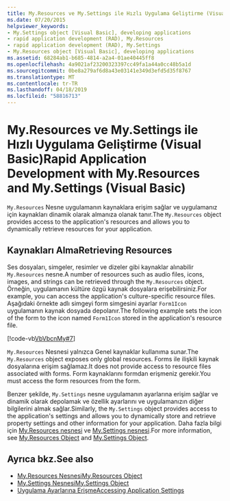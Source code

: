 ```yaml
---
title: My.Resources ve My.Settings ile Hızlı Uygulama Geliştirme (Visual Basic)
ms.date: 07/20/2015
helpviewer_keywords:
- My.Settings object [Visual Basic], developing applications
- rapid application development (RAD), My.Resources
- rapid application development (RAD), My.Settings
- My.Resources object [Visual Basic], developing applications
ms.assetid: 68284ab1-b685-4814-a2a4-01ae40445ff8
ms.openlocfilehash: 4a9021af23200323397cc49fa1a44a0cc48b5a1d
ms.sourcegitcommit: 0be8a279af6d8a43e03141e349d3efd5d35f8767
ms.translationtype: MT
ms.contentlocale: tr-TR
ms.lasthandoff: 04/18/2019
ms.locfileid: "58816713"
---
```

# <a name="rapid-application-development-with-myresources-and-mysettings-visual-basic"></a><span data-ttu-id="3428d-102">My.Resources ve My.Settings ile Hızlı Uygulama Geliştirme (Visual Basic)</span><span class="sxs-lookup"><span data-stu-id="3428d-102">Rapid Application Development with My.Resources and My.Settings (Visual Basic)</span></span>
<span data-ttu-id="3428d-103">`My.Resources` Nesne uygulamanın kaynaklara erişim sağlar ve uygulamanız için kaynakları dinamik olarak almanıza olanak tanır.</span><span class="sxs-lookup"><span data-stu-id="3428d-103">The `My.Resources` object provides access to the application's resources and allows you to dynamically retrieve resources for your application.</span></span>  
  
## <a name="retrieving-resources"></a><span data-ttu-id="3428d-104">Kaynakları Alma</span><span class="sxs-lookup"><span data-stu-id="3428d-104">Retrieving Resources</span></span>  
 <span data-ttu-id="3428d-105">Ses dosyaları, simgeler, resimler ve dizeler gibi kaynaklar alınabilir `My.Resources` nesne.</span><span class="sxs-lookup"><span data-stu-id="3428d-105">A number of resources such as audio files, icons, images, and strings can be retrieved through the `My.Resources` object.</span></span> <span data-ttu-id="3428d-106">Örneğin, uygulamanın kültüre özgü kaynak dosyalara erişebilirsiniz.</span><span class="sxs-lookup"><span data-stu-id="3428d-106">For example, you can access the application's culture-specific resource files.</span></span> <span data-ttu-id="3428d-107">Aşağıdaki örnekte adlı simgeyi form simgesini ayarlar `Form1Icon` uygulamanın kaynak dosyada depolanır.</span><span class="sxs-lookup"><span data-stu-id="3428d-107">The following example sets the icon of the form to the icon named `Form1Icon` stored in the application's resource file.</span></span>  
  
 [!code-vb[VbVbcnMy#7](~/samples/snippets/visualbasic/VS_Snippets_VBCSharp/VbVbcnMy/VB/Class1.vb#7)]  
  
 <span data-ttu-id="3428d-108">`My.Resources` Nesnesi yalnızca Genel kaynaklar kullanıma sunar.</span><span class="sxs-lookup"><span data-stu-id="3428d-108">The `My.Resources` object exposes only global resources.</span></span> <span data-ttu-id="3428d-109">Forms ile ilişkili kaynak dosyalarına erişim sağlamaz.</span><span class="sxs-lookup"><span data-stu-id="3428d-109">It does not provide access to resource files associated with forms.</span></span> <span data-ttu-id="3428d-110">Form kaynaklarını formdan erişmeniz gerekir.</span><span class="sxs-lookup"><span data-stu-id="3428d-110">You must access the form resources from the form.</span></span>  
  
 <span data-ttu-id="3428d-111">Benzer şekilde, `My.Settings` nesne uygulamanın ayarlarına erişim sağlar ve dinamik olarak depolamak ve özellik ayarlarını ve uygulamanızın diğer bilgilerini almak sağlar.</span><span class="sxs-lookup"><span data-stu-id="3428d-111">Similarly, the `My.Settings` object provides access to the application's settings and allows you to dynamically store and retrieve property settings and other information for your application.</span></span> <span data-ttu-id="3428d-112">Daha fazla bilgi için [My.Resources nesnesi](../../../visual-basic/language-reference/objects/my-resources-object.md) ve [My.Settings nesnesi](../../../visual-basic/language-reference/objects/my-settings-object.md).</span><span class="sxs-lookup"><span data-stu-id="3428d-112">For more information, see [My.Resources Object](../../../visual-basic/language-reference/objects/my-resources-object.md) and [My.Settings Object](../../../visual-basic/language-reference/objects/my-settings-object.md).</span></span>  
  
## <a name="see-also"></a><span data-ttu-id="3428d-113">Ayrıca bkz.</span><span class="sxs-lookup"><span data-stu-id="3428d-113">See also</span></span>

- [<span data-ttu-id="3428d-114">My.Resources Nesnesi</span><span class="sxs-lookup"><span data-stu-id="3428d-114">My.Resources Object</span></span>](../../../visual-basic/language-reference/objects/my-resources-object.md)
- [<span data-ttu-id="3428d-115">My.Settings Nesnesi</span><span class="sxs-lookup"><span data-stu-id="3428d-115">My.Settings Object</span></span>](../../../visual-basic/language-reference/objects/my-settings-object.md)
- [<span data-ttu-id="3428d-116">Uygulama Ayarlarına Erişme</span><span class="sxs-lookup"><span data-stu-id="3428d-116">Accessing Application Settings</span></span>](../../../visual-basic/developing-apps/programming/app-settings/index.md)
